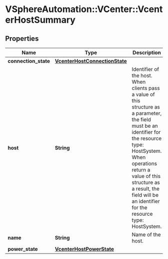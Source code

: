 # VSphereAutomation::VCenter::VcenterHostSummary

## Properties
Name | Type | Description | Notes
------------ | ------------- | ------------- | -------------
**connection_state** | [**VcenterHostConnectionState**](VcenterHostConnectionState.md) |  | 
**host** | **String** | Identifier of the host. When clients pass a value of this structure as a parameter, the field must be an identifier for the resource type: HostSystem. When operations return a value of this structure as a result, the field will be an identifier for the resource type: HostSystem. | 
**name** | **String** | Name of the host. | 
**power_state** | [**VcenterHostPowerState**](VcenterHostPowerState.md) |  | [optional] 


